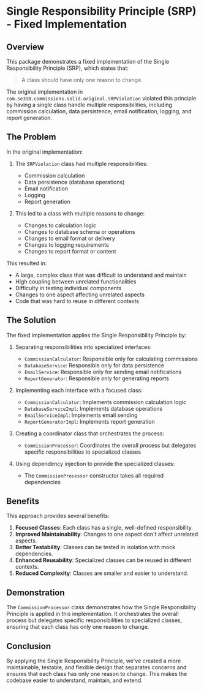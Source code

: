 # Single Responsibility Principle (SRP) - Fixed Implementation

## Overview

This package demonstrates a fixed implementation of the Single Responsibility Principle (SRP), which states that:

> A class should have only one reason to change.

The original implementation in `com.se310.commissions.solid.original.SRPViolation` violated this principle by having a single class handle multiple responsibilities, including commission calculation, data persistence, email notification, logging, and report generation.

## The Problem

In the original implementation:

1. The `SRPViolation` class had multiple responsibilities:
   - Commission calculation
   - Data persistence (database operations)
   - Email notification
   - Logging
   - Report generation

2. This led to a class with multiple reasons to change:
   - Changes to calculation logic
   - Changes to database schema or operations
   - Changes to email format or delivery
   - Changes to logging requirements
   - Changes to report format or content

This resulted in:
- A large, complex class that was difficult to understand and maintain
- High coupling between unrelated functionalities
- Difficulty in testing individual components
- Changes to one aspect affecting unrelated aspects
- Code that was hard to reuse in different contexts

## The Solution

The fixed implementation applies the Single Responsibility Principle by:

1. Separating responsibilities into specialized interfaces:
   - `CommissionCalculator`: Responsible only for calculating commissions
   - `DatabaseService`: Responsible only for data persistence
   - `EmailService`: Responsible only for sending email notifications
   - `ReportGenerator`: Responsible only for generating reports

2. Implementing each interface with a focused class:
   - `CommissionCalculator`: Implements commission calculation logic
   - `DatabaseServiceImpl`: Implements database operations
   - `EmailServiceImpl`: Implements email sending
   - `ReportGeneratorImpl`: Implements report generation

3. Creating a coordinator class that orchestrates the process:
   - `CommissionProcessor`: Coordinates the overall process but delegates specific responsibilities to specialized classes

4. Using dependency injection to provide the specialized classes:
   - The `CommissionProcessor` constructor takes all required dependencies

## Benefits

This approach provides several benefits:

1. **Focused Classes**: Each class has a single, well-defined responsibility.
2. **Improved Maintainability**: Changes to one aspect don't affect unrelated aspects.
3. **Better Testability**: Classes can be tested in isolation with mock dependencies.
4. **Enhanced Reusability**: Specialized classes can be reused in different contexts.
5. **Reduced Complexity**: Classes are smaller and easier to understand.

## Demonstration

The `CommissionProcessor` class demonstrates how the Single Responsibility Principle is applied in this implementation. It orchestrates the overall process but delegates specific responsibilities to specialized classes, ensuring that each class has only one reason to change.

## Conclusion

By applying the Single Responsibility Principle, we've created a more maintainable, testable, and flexible design that separates concerns and ensures that each class has only one reason to change. This makes the codebase easier to understand, maintain, and extend.